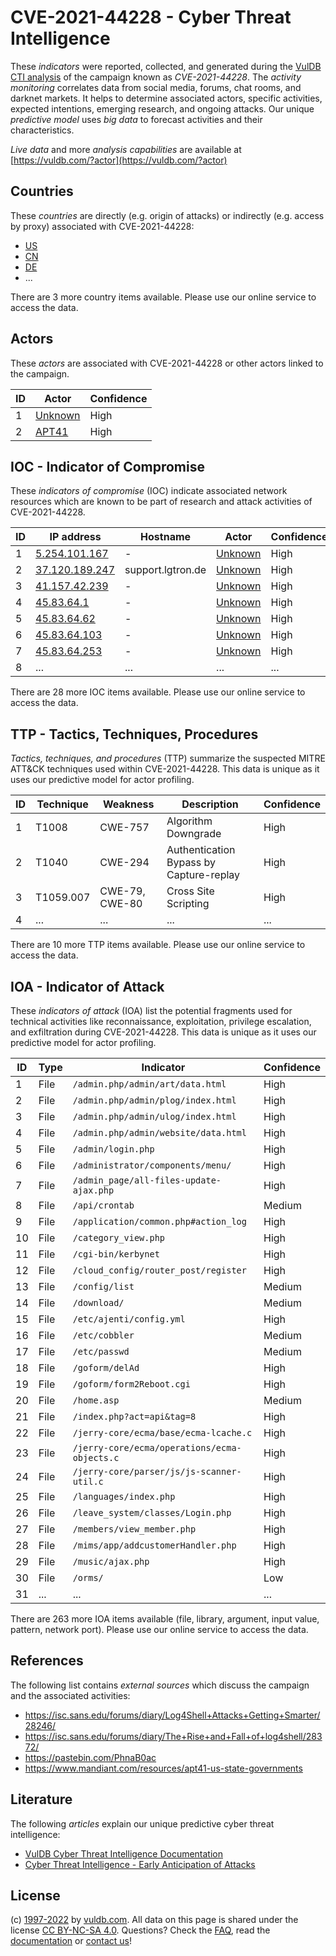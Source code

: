 # CVE-2021-44228 - Cyber Threat Intelligence

These _indicators_ were reported, collected, and generated during the [VulDB CTI analysis](https://vuldb.com/?kb.cti) of the campaign known as _CVE-2021-44228_. The _activity monitoring_ correlates data from social media, forums, chat rooms, and darknet markets. It helps to determine associated actors, specific activities, expected intentions, emerging research, and ongoing attacks. Our unique _predictive model_ uses _big data_ to forecast activities and their characteristics.

_Live data_ and more _analysis capabilities_ are available at [https://vuldb.com/?actor](https://vuldb.com/?actor)

## Countries

These _countries_ are directly (e.g. origin of attacks) or indirectly (e.g. access by proxy) associated with CVE-2021-44228:

* [US](https://vuldb.com/?country.us)
* [CN](https://vuldb.com/?country.cn)
* [DE](https://vuldb.com/?country.de)
* ...

There are 3 more country items available. Please use our online service to access the data.

## Actors

These _actors_ are associated with CVE-2021-44228 or other actors linked to the campaign.

ID | Actor | Confidence
-- | ----- | ----------
1 | [Unknown](https://vuldb.com/?actor.unknown) | High
2 | [APT41](https://vuldb.com/?actor.apt41) | High

## IOC - Indicator of Compromise

These _indicators of compromise_ (IOC) indicate associated network resources which are known to be part of research and attack activities of CVE-2021-44228.

ID | IP address | Hostname | Actor | Confidence
-- | ---------- | -------- | ----- | ----------
1 | [5.254.101.167](https://vuldb.com/?ip.5.254.101.167) | - | [Unknown](https://vuldb.com/?actor.unknown) | High
2 | [37.120.189.247](https://vuldb.com/?ip.37.120.189.247) | support.lgtron.de | [Unknown](https://vuldb.com/?actor.unknown) | High
3 | [41.157.42.239](https://vuldb.com/?ip.41.157.42.239) | - | [Unknown](https://vuldb.com/?actor.unknown) | High
4 | [45.83.64.1](https://vuldb.com/?ip.45.83.64.1) | - | [Unknown](https://vuldb.com/?actor.unknown) | High
5 | [45.83.64.62](https://vuldb.com/?ip.45.83.64.62) | - | [Unknown](https://vuldb.com/?actor.unknown) | High
6 | [45.83.64.103](https://vuldb.com/?ip.45.83.64.103) | - | [Unknown](https://vuldb.com/?actor.unknown) | High
7 | [45.83.64.253](https://vuldb.com/?ip.45.83.64.253) | - | [Unknown](https://vuldb.com/?actor.unknown) | High
8 | ... | ... | ... | ...

There are 28 more IOC items available. Please use our online service to access the data.

## TTP - Tactics, Techniques, Procedures

_Tactics, techniques, and procedures_ (TTP) summarize the suspected MITRE ATT&CK techniques used within CVE-2021-44228. This data is unique as it uses our predictive model for actor profiling.

ID | Technique | Weakness | Description | Confidence
-- | --------- | -------- | ----------- | ----------
1 | T1008 | CWE-757 | Algorithm Downgrade | High
2 | T1040 | CWE-294 | Authentication Bypass by Capture-replay | High
3 | T1059.007 | CWE-79, CWE-80 | Cross Site Scripting | High
4 | ... | ... | ... | ...

There are 10 more TTP items available. Please use our online service to access the data.

## IOA - Indicator of Attack

These _indicators of attack_ (IOA) list the potential fragments used for technical activities like reconnaissance, exploitation, privilege escalation, and exfiltration during CVE-2021-44228. This data is unique as it uses our predictive model for actor profiling.

ID | Type | Indicator | Confidence
-- | ---- | --------- | ----------
1 | File | `/admin.php/admin/art/data.html` | High
2 | File | `/admin.php/admin/plog/index.html` | High
3 | File | `/admin.php/admin/ulog/index.html` | High
4 | File | `/admin.php/admin/website/data.html` | High
5 | File | `/admin/login.php` | High
6 | File | `/administrator/components/menu/` | High
7 | File | `/admin_page/all-files-update-ajax.php` | High
8 | File | `/api/crontab` | Medium
9 | File | `/application/common.php#action_log` | High
10 | File | `/category_view.php` | High
11 | File | `/cgi-bin/kerbynet` | High
12 | File | `/cloud_config/router_post/register` | High
13 | File | `/config/list` | Medium
14 | File | `/download/` | Medium
15 | File | `/etc/ajenti/config.yml` | High
16 | File | `/etc/cobbler` | Medium
17 | File | `/etc/passwd` | Medium
18 | File | `/goform/delAd` | High
19 | File | `/goform/form2Reboot.cgi` | High
20 | File | `/home.asp` | Medium
21 | File | `/index.php?act=api&tag=8` | High
22 | File | `/jerry-core/ecma/base/ecma-lcache.c` | High
23 | File | `/jerry-core/ecma/operations/ecma-objects.c` | High
24 | File | `/jerry-core/parser/js/js-scanner-util.c` | High
25 | File | `/languages/index.php` | High
26 | File | `/leave_system/classes/Login.php` | High
27 | File | `/members/view_member.php` | High
28 | File | `/mims/app/addcustomerHandler.php` | High
29 | File | `/music/ajax.php` | High
30 | File | `/orms/` | Low
31 | ... | ... | ...

There are 263 more IOA items available (file, library, argument, input value, pattern, network port). Please use our online service to access the data.

## References

The following list contains _external sources_ which discuss the campaign and the associated activities:

* https://isc.sans.edu/forums/diary/Log4Shell+Attacks+Getting+Smarter/28246/
* https://isc.sans.edu/forums/diary/The+Rise+and+Fall+of+log4shell/28372/
* https://pastebin.com/PhnaB0ac
* https://www.mandiant.com/resources/apt41-us-state-governments

## Literature

The following _articles_ explain our unique predictive cyber threat intelligence:

* [VulDB Cyber Threat Intelligence Documentation](https://vuldb.com/?kb.cti)
* [Cyber Threat Intelligence - Early Anticipation of Attacks](https://www.scip.ch/en/?labs.20201022)

## License

(c) [1997-2022](https://vuldb.com/?kb.changelog) by [vuldb.com](https://vuldb.com/?kb.about). All data on this page is shared under the license [CC BY-NC-SA 4.0](https://creativecommons.org/licenses/by-nc-sa/4.0/). Questions? Check the [FAQ](https://vuldb.com/?kb.faq), read the [documentation](https://vuldb.com/?kb) or [contact us](https://vuldb.com/?contact)!
